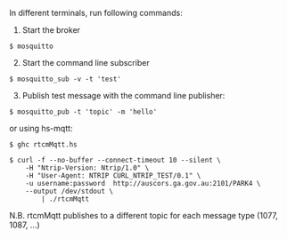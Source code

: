 In different terminals, run following commands:

1) Start the broker

`$ mosquitto`

2) Start the command line subscriber

`$ mosquitto_sub -v -t 'test'`

3) Publish test message with the command line publisher:

`$ mosquitto_pub -t 'topic' -m 'hello'`

or using hs-mqtt:

`$ ghc rtcmMqtt.hs`

```
$ curl -f --no-buffer --connect-timeout 10 --silent \
    -H "Ntrip-Version: Ntrip/1.0" \
    -H "User-Agent: NTRIP CURL_NTRIP_TEST/0.1" \
    -u username:password  http://auscors.ga.gov.au:2101/PARK4 \
    --output /dev/stdout \
        | ./rtcmMqtt
```

N.B. rtcmMqtt publishes to a different topic for each message type (1077, 1087, ...) 
